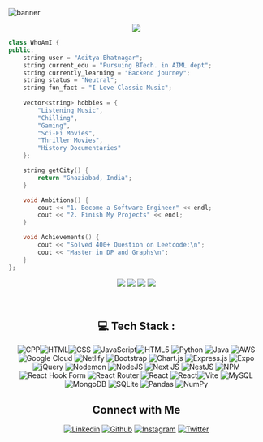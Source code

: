 ![banner](https://github.com/user-attachments/assets/8683daaa-6600-42a5-8e43-26be8b01dab7)
<p align="center">
  <img src="https://readme-typing-svg.herokuapp.com?color=0d8eceF&size=30&center=true&vCenter=true&width=550&height=70&lines=Hey+There,+I'm+Aditya_Bhatnagar;I+Love+Coding;+Web+Developer;Loves+To+Build+Projects;A+Problem+Solver;">
</p>


```C++
class WhoAmI {
public:
    string user = "Aditya Bhatnagar";
    string current_edu = "Pursuing BTech. in AIML dept";
    string currently_learning = "Backend journey";
    string status = "Neutral";
    string fun_fact = "I Love Classic Music";
    
    vector<string> hobbies = {
        "Listening Music",
        "Chilling",
        "Gaming",
        "Sci-Fi Movies",
        "Thriller Movies",
        "History Documentaries"
    };

    string getCity() {
        return "Ghaziabad, India";
    }

    void Ambitions() {
        cout << "1. Become a Software Engineer" << endl;
        cout << "2. Finish My Projects" << endl;
    }

    void Achievements() {
        cout << "Solved 400+ Question on Leetcode:\n";
        cout << "Master in DP and Graphs\n";
    }
};
```


<div align="center">

![](https://github-profile-summary-cards.vercel.app/api/cards/profile-details?username=Aditya04012&theme=default)
![](http://github-profile-summary-cards.vercel.app/api/cards/most-commit-language?username=Aditya04012&theme=vue)
![](http://github-profile-summary-cards.vercel.app/api/cards/stats?username=Aditya04012&theme=nord_bright&)
![](https://github-readme-streak-stats.herokuapp.com/?user=Aditya04012&theme=vue&hide_border=true)	


 <br/>
 
## 💻 Tech Stack :

![CPP](https://img.shields.io/badge/-C++-00599C?style=for-the-badge&logo=c)![HTML](https://img.shields.io/badge/-HTML5-E34F26?style=for-the-badge&logo=html5&logoColor=white)![CSS](https://img.shields.io/badge/-CSS3-1572B6?style=for-the-badge&logo=css3) 
 ![JavaScript](https://img.shields.io/badge/javascript-%23323330.svg?style=for-the-badge&logo=javascript&logoColor=%23F7DF1E)![HTML5](https://img.shields.io/badge/html5-%23E34F26.svg?style=for-the-badge&logo=html5&logoColor=white) ![Python](https://img.shields.io/badge/python-3670A0?style=for-the-badge&logo=python&logoColor=ffdd54)  ![Java](https://img.shields.io/badge/java-%23ED8B00.svg?style=for-the-badge&logo=openjdk&logoColor=white) ![AWS](https://img.shields.io/badge/AWS-%23FF9900.svg?style=for-the-badge&logo=amazon-aws&logoColor=white)![Google Cloud](https://img.shields.io/badge/GoogleCloud-%234285F4.svg?style=for-the-badge&logo=google-cloud&logoColor=white) ![Netlify](https://img.shields.io/badge/netlify-%23000000.svg?style=for-the-badge&logo=netlify&logoColor=#00C7B7) ![Bootstrap](https://img.shields.io/badge/bootstrap-%238511FA.svg?style=for-the-badge&logo=bootstrap&logoColor=white) ![Chart.js](https://img.shields.io/badge/chart.js-F5788D.svg?style=for-the-badge&logo=chart.js&logoColor=white) ![Express.js](https://img.shields.io/badge/express.js-%23404d59.svg?style=for-the-badge&logo=express&logoColor=%2361DAFB) ![Expo](https://img.shields.io/badge/expo-1C1E24?style=for-the-badge&logo=expo&logoColor=#D04A37) ![jQuery](https://img.shields.io/badge/jquery-%230769AD.svg?style=for-the-badge&logo=jquery&logoColor=white)  ![Nodemon](https://img.shields.io/badge/NODEMON-%23323330.svg?style=for-the-badge&logo=nodemon&logoColor=%BBDEAD) ![NodeJS](https://img.shields.io/badge/node.js-6DA55F?style=for-the-badge&logo=node.js&logoColor=white) ![Next JS](https://img.shields.io/badge/Next-black?style=for-the-badge&logo=next.js&logoColor=white) ![NestJS](https://img.shields.io/badge/nestjs-%23E0234E.svg?style=for-the-badge&logo=nestjs&logoColor=white) ![NPM](https://img.shields.io/badge/NPM-%23CB3837.svg?style=for-the-badge&logo=npm&logoColor=white)![React Hook Form](https://img.shields.io/badge/React%20Hook%20Form-%23EC5990.svg?style=for-the-badge&logo=reacthookform&logoColor=white) ![React Router](https://img.shields.io/badge/React_Router-CA4245?style=for-the-badge&logo=react-router&logoColor=white) ![React](https://img.shields.io/badge/-React%20Query-FF4154?style=for-the-badge&logo=react%20query&logoColor=white) ![React](https://img.shields.io/badge/react-%2320232a.svg?style=for-the-badge&logo=react&logoColor=%2361DAFB)![Vite](https://img.shields.io/badge/vite-%23646CFF.svg?style=for-the-badge&logo=vite&logoColor=white)  ![MySQL](https://img.shields.io/badge/mysql-%2300000f.svg?style=for-the-badge&logo=mysql&logoColor=white) ![MongoDB](https://img.shields.io/badge/MongoDB-%234ea94b.svg?style=for-the-badge&logo=mongodb&logoColor=white) ![SQLite](https://img.shields.io/badge/sqlite-%2307405e.svg?style=for-the-badge&logo=sqlite&logoColor=white) ![Pandas](https://img.shields.io/badge/pandas-%23150458.svg?style=for-the-badge&logo=pandas&logoColor=white) ![NumPy](https://img.shields.io/badge/numpy-%23013243.svg?style=for-the-badge&logo=numpy&logoColor=white) 




## Connect with Me


<p align="center">
  <a href="https://www.linkedin.com/in/aditya-bhatnagar-22a80625a/"><img alt="Linkedin" title="Aditya Bhatnagar Linkedin" src="https://img.shields.io/badge/LinkedIn-0077B5?style=for-the-badge&logo=linkedin&logoColor=white"></a>
  <a href="https://github.com/Aditya04012"><img alt="Github" title="Vijit Verma Github" src="https://img.shields.io/badge/GitHub-100000?style=for-the-badge&logo=github&logoColor=white"></a>
 <a href="[https://instagram.com/bad_boy_official2](https://www.instagram.com/aditya_bhatnagar391/)"><img alt="Instagram" title="Jaydeep Yadav Instagram" src="https://img.shields.io/badge/Instagram-E4405F?style=for-the-badge&logo=instagram&logoColor=white"></a>
<a href=""><img alt="Twitter" title="Jaydeep Yadav Twitter" src="https://img.shields.io/badge/Twitter-1DA1F2?style=for-the-badge&logo=twitter&logoColor=white"></a>

</p>
